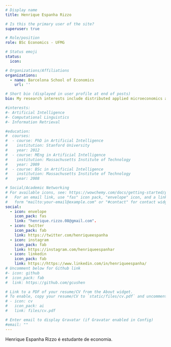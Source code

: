 ```yaml
---
# Display name
title: Henrique Espanha Rizzo

# Is this the primary user of the site?
superuser: true

# Role/position
role: BSc Economics - UFMG

# Status emoji
status:
  icon: 

# Organizations/Affiliations
organizations:
  - name: Barcelona School of Economics
    url: ''

# Short bio (displayed in user profile at end of posts)
bio: My research interests include distributed applied microeconomics and political economy.

#interests:
#- Artificial Intelligence
#- Computational Linguistics
#- Information Retrieval

#education:
#  courses:
#  - course: PhD in Artificial Intelligence
#    institution: Stanford University
#    year: 2012
#  - course: MEng in Artificial Intelligence
#    institution: Massachusetts Institute of Technology
#    year: 2009
#  - course: BSc in Artificial Intelligence
#    institution: Massachusetts Institute of Technology
#    year: 2008

# Social/Academic Networking
# For available icons, see: https://wowchemy.com/docs/getting-started/page-builder/#icons
#   For an email link, use "fas" icon pack, "envelope" icon, and a link in the
#   form "mailto:your-email@example.com" or "#contact" for contact widget.
social:
  - icon: envelope
    icon_pack: fas
    link: "henrique.rizzo.08@gmail.com".
  - icon: twitter
    icon_pack: fab
    link: https://twitter.com/henriqueespanha
  - icon: instagram
    icon_pack: fab
    link: https://instagram.com/henriqueespanhar
  - icon: linkedin
    icon_pack: fab
    link: https://https://www.linkedin.com/in/henriqueespanha/
# Uncomment below for Github link
#- icon: github
#  icon_pack: fab
#  link: https://github.com/gcushen

# Link to a PDF of your resume/CV from the About widget.
# To enable, copy your resume/CV to `static/files/cv.pdf` and uncomment the lines below.
# - icon: cv
#   icon_pack: ai
#   link: files/cv.pdf

# Enter email to display Gravatar (if Gravatar enabled in Config)
#email: ""
---
```


Henrique Espanha Rizzo é estudante de economia.
